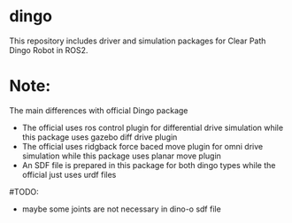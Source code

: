# dingo
This repository includes driver and simulation packages for Clear Path Dingo Robot in ROS2.

# Note:
The main differences with official Dingo package
- The official uses ros control plugin for differential drive simulation while this package uses gazebo diff drive plugin
- The official uses ridgback force baced move plugin for omni drive simulation while this package uses planar move plugin 
- An SDF file is prepared in this package for both dingo types while the official just uses urdf files

#TODO: 

- maybe some joints are not necessary in dino-o sdf file
